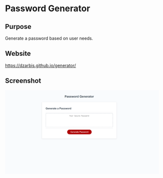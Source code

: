 # Password Generator

## Purpose
Generate a password based on user needs.

## Website
https://dzarbis.github.io/generator/

## Screenshot
![screenshot](./screenshot.png)
